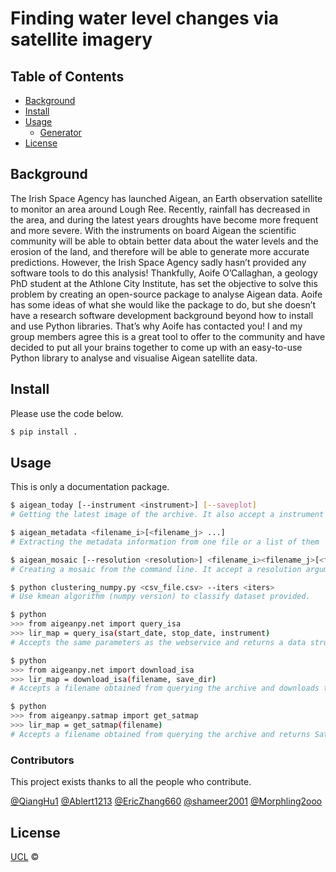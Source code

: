 # Finding water level changes via satellite imagery


## Table of Contents

- [Background](#background)
- [Install](#install)
- [Usage](#usage)
	- [Generator](#generator)
- [License](#license)

## Background

The Irish Space Agency has launched Aigean, an Earth observation satellite to monitor an area around 
Lough Ree. Recently, rainfall has decreased in the area, and during the latest years droughts have become
more frequent and more severe. With the instruments on board Aigean the scientific community will be
able to obtain better data about the water levels and the erosion of the land, and therefore will be able to
generate more accurate predictions. 
However, the Irish Space Agency sadly hasn’t provided any software tools to do this analysis!
Thankfully, Aoife O’Callaghan, a geology PhD student at the Athlone City Institute, has set the objective
to solve this problem by creating an open-source package to analyse Aigean data. Aoife has some ideas of
what she would like the package to do, but she doesn’t have a research software development background
beyond how to install and use Python libraries. That’s why Aoife has contacted you!
I and my group members agree this is a great tool to offer to the community and have decided to put all
your brains together to come up with an easy-to-use Python library to analyse and visualise Aigean satellite
data.

## Install

Please use the code below.

```sh
$ pip install .
```

## Usage

This is only a documentation package.
```sh
$ aigean_today [--instrument <instrument>] [--saveplot]
# Getting the latest image of the archive. It also accept a instrument argument and a saveplot argument.

$ aigean_metadata <filename_i>[<filename_j> ...]
# Extracting the metadata information from one file or a list of them

$ aigean_mosaic [--resolution <resolution>] <filename_i><filename_j>[<filename_k> ...]
# Creating a mosaic from the command line. It accept a resolution argument and two or more filenames.

$ python clustering_numpy.py <csv_file.csv> --iters <iters>
# Use kmean algorithm (numpy version) to classify dataset provided.

$ python
>>> from aigeanpy.net import query_isa
>>> lir_map = query_isa(start_date, stop_date, instrument)
# Accepts the same parameters as the webservice and returns a data structure with the details of the response.

$ python
>>> from aigeanpy.net import download_isa
>>> lir_map = download_isa(filename, save_dir)
# Accepts a filename obtained from querying the archive and downloads the file under the path.

$ python
>>> from aigeanpy.satmap import get_satmap
>>> lir_map = get_satmap(filename)
# Accepts a filename obtained from querying the archive and returns Satmap object.
```

### Contributors

This project exists thanks to all the people who contribute. 

[@QiangHu1](https://github.com/QiangHu1)
[@Ablert1213](https://github.com/Ablert1213)
[@EricZhang660](https://github.com/EricZhang660)
[@shameer2001](https://github.com/shameer2001)
[@Morphling2ooo](https://github.com/Morphling2ooo)

## License

[UCL](LICENSE) © 